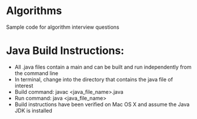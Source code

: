# Algorithms
Sample code for algorithm interview questions

# Java Build Instructions:

- All .java files contain a main and can be built and run independently from the command line
- In terminal, change into the directory that contains the java file of interest
- Build command: javac <java_file_name>.java
- Run command: java <java_file_name>
- Build instructions have been verified on Mac OS X and assume the Java JDK is installed
